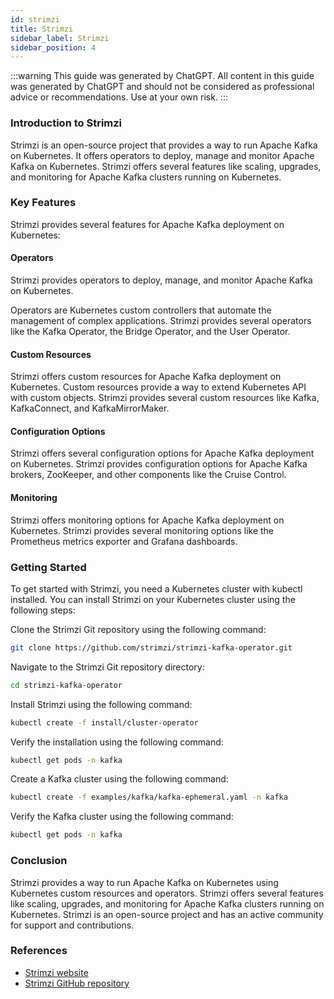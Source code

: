 ```yaml
---
id: strimzi
title: Strimzi
sidebar_label: Strimzi
sidebar_position: 4
---
```


:::warning
This guide was generated by ChatGPT. All content in this guide was generated by ChatGPT and should not be considered as professional advice or recommendations. Use at your own risk.
:::

### Introduction to Strimzi

Strimzi is an open-source project that provides a way to run Apache Kafka on Kubernetes. It offers operators to deploy, manage and monitor Apache Kafka on Kubernetes. Strimzi offers several features like scaling, upgrades, and monitoring for Apache Kafka clusters running on Kubernetes.

### Key Features

Strimzi provides several features for Apache Kafka deployment on Kubernetes:

#### Operators

Strimzi provides operators to deploy, manage, and monitor Apache Kafka on Kubernetes. 

Operators are Kubernetes custom controllers that automate the management of complex applications. Strimzi provides several operators like the Kafka Operator, the Bridge Operator, and the User Operator.

#### Custom Resources

Strimzi offers custom resources for Apache Kafka deployment on Kubernetes. Custom resources provide a way to extend Kubernetes API with custom objects. Strimzi provides several custom resources like Kafka, KafkaConnect, and KafkaMirrorMaker.

#### Configuration Options

Strimzi offers several configuration options for Apache Kafka deployment on Kubernetes. Strimzi provides configuration options for Apache Kafka brokers, ZooKeeper, and other components like the Cruise Control.

#### Monitoring

Strimzi offers monitoring options for Apache Kafka deployment on Kubernetes. Strimzi provides several monitoring options like the Prometheus metrics exporter and Grafana dashboards.

### Getting Started

To get started with Strimzi, you need a Kubernetes cluster with kubectl installed. You can install Strimzi on your Kubernetes cluster using the following steps:

Clone the Strimzi Git repository using the following command:

```bash
git clone https://github.com/strimzi/strimzi-kafka-operator.git
```

Navigate to the Strimzi Git repository directory:

```bash
cd strimzi-kafka-operator
```

Install Strimzi using the following command:

```bash
kubectl create -f install/cluster-operator
```

Verify the installation using the following command:

```bash
kubectl get pods -n kafka
```

Create a Kafka cluster using the following command:
```bash
kubectl create -f examples/kafka/kafka-ephemeral.yaml -n kafka
```

Verify the Kafka cluster using the following command:

```bash
kubectl get pods -n kafka
```

### Conclusion

Strimzi provides a way to run Apache Kafka on Kubernetes using Kubernetes custom resources and operators. Strimzi offers several features like scaling, upgrades, and monitoring for Apache Kafka clusters running on Kubernetes. Strimzi is an open-source project and has an active community for support and contributions.

### References

- [Strimzi website](https://strimzi.io/)
- [Strimzi GitHub repository](https://github.com/strimzi/strimzi-kafka-operator)
